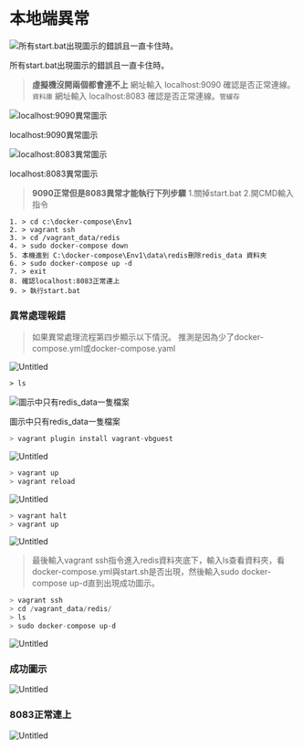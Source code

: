 # 本地端異常

![所有start.bat出現圖示的錯誤且一直卡住時。](%E6%9C%AC%E5%9C%B0%E7%AB%AF%E7%95%B0%E5%B8%B8%2007f34ab6fea141c0b5661c1a1bf5fb8d/Untitled.png)

所有start.bat出現圖示的錯誤且一直卡住時。

> **虛擬機沒開兩個都會連不上**
網址輸入 localhost:9090 確認是否正常連線。`資料庫`
網址輸入 localhost:8083 確認是否正常連線。`管緩存`
> 

![localhost:9090異常圖示](%E6%9C%AC%E5%9C%B0%E7%AB%AF%E7%95%B0%E5%B8%B8%2007f34ab6fea141c0b5661c1a1bf5fb8d/Untitled%201.png)

localhost:9090異常圖示

![localhost:8083異常圖示](%E6%9C%AC%E5%9C%B0%E7%AB%AF%E7%95%B0%E5%B8%B8%2007f34ab6fea141c0b5661c1a1bf5fb8d/Untitled%202.png)

localhost:8083異常圖示

> **9090正常但是8083異常才能執行下列步驟**
1.關掉start.bat
2.開CMD輸入指令
> 

```
1. > cd c:\docker-compose\Env1
2. > vagrant ssh
3. > cd /vagrant_data/redis
4. > sudo docker-compose down
5. 本機進到 C:\docker-compose\Env1\data\redis刪除redis_data 資料夾
6. > sudo docker-compose up -d
7. > exit
8. 確認localhost:8083正常連上
9. > 執行start.bat
```

### 異常處理報錯

> 如果異常處理流程第四步顯示以下情況。
推測是因為少了docker-compose.yml或docker-compose.yaml
> 

![Untitled](%E6%9C%AC%E5%9C%B0%E7%AB%AF%E7%95%B0%E5%B8%B8%2007f34ab6fea141c0b5661c1a1bf5fb8d/Untitled%203.png)

```html
> ls
```

![圖示中只有redis_data一隻檔案](%E6%9C%AC%E5%9C%B0%E7%AB%AF%E7%95%B0%E5%B8%B8%2007f34ab6fea141c0b5661c1a1bf5fb8d/Untitled%204.png)

圖示中只有redis_data一隻檔案

```jsx
> vagrant plugin install vagrant-vbguest
```

![Untitled](%E6%9C%AC%E5%9C%B0%E7%AB%AF%E7%95%B0%E5%B8%B8%2007f34ab6fea141c0b5661c1a1bf5fb8d/Untitled%205.png)

```jsx
> vagrant up
> vagrant reload
```

![Untitled](%E6%9C%AC%E5%9C%B0%E7%AB%AF%E7%95%B0%E5%B8%B8%2007f34ab6fea141c0b5661c1a1bf5fb8d/Untitled%206.png)

```jsx
> vagrant halt
> vagrant up
```

![Untitled](%E6%9C%AC%E5%9C%B0%E7%AB%AF%E7%95%B0%E5%B8%B8%2007f34ab6fea141c0b5661c1a1bf5fb8d/Untitled%207.png)

> 最後輸入vagrant ssh指令進入redis資料夾底下，輸入ls查看資料夾，看docker-compose.yml與start.sh是否出現，然後輸入sudo docker-compose up-d直到出現成功圖示。
> 

```jsx
> vagrant ssh
> cd /vagrant_data/redis/
> ls
> sudo docker-compose up-d
```

![Untitled](%E6%9C%AC%E5%9C%B0%E7%AB%AF%E7%95%B0%E5%B8%B8%2007f34ab6fea141c0b5661c1a1bf5fb8d/Untitled%208.png)

### 成功圖示

![Untitled](%E6%9C%AC%E5%9C%B0%E7%AB%AF%E7%95%B0%E5%B8%B8%2007f34ab6fea141c0b5661c1a1bf5fb8d/Untitled%209.png)

### 8083正常連上

![Untitled](%E6%9C%AC%E5%9C%B0%E7%AB%AF%E7%95%B0%E5%B8%B8%2007f34ab6fea141c0b5661c1a1bf5fb8d/Untitled%2010.png)